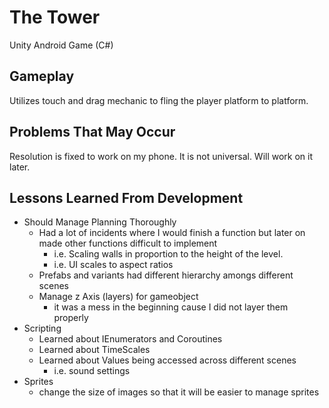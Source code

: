 # The Tower

Unity Android Game (C#)

## Gameplay

Utilizes touch and drag mechanic to fling the player platform to platform.

## Problems That May Occur

Resolution is fixed to work on my phone. It is not universal. Will work on it later.

## Lessons Learned From Development
- Should Manage Planning Thoroughly
  - Had a lot of incidents where I would finish a function but later on made other functions difficult to implement
    - i.e. Scaling walls in proportion to the height of the level.
    - i.e. UI scales to aspect ratios
  - Prefabs and variants had different hierarchy amongs different scenes
  - Manage z Axis (layers) for gameobject
    - it was a mess in the beginning cause I did not layer them properly
- Scripting
  - Learned about IEnumerators and Coroutines
  - Learned about TimeScales
  - Learned about Values being accessed across different scenes
    - i.e. sound settings
- Sprites
  - change the size of images so that it will be easier to manage sprites
  
